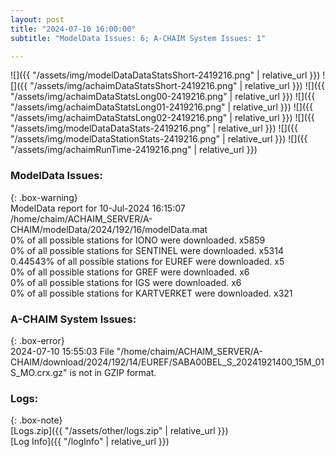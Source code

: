 ```yaml
---
layout: post
title: "2024-07-10 16:00:00"
subtitle: "ModelData Issues: 6; A-CHAIM System Issues: 1"

---
```


![]({{ "/assets/img/modelDataDataStatsShort-2419216.png" | relative_url }})
![]({{ "/assets/img/achaimDataStatsShort-2419216.png" | relative_url }})
![]({{ "/assets/img/achaimDataStatsLong00-2419216.png" | relative_url }})
![]({{ "/assets/img/achaimDataStatsLong01-2419216.png" | relative_url }})
![]({{ "/assets/img/achaimDataStatsLong02-2419216.png" | relative_url }})
![]({{ "/assets/img/modelDataDataStats-2419216.png" | relative_url }})
![]({{ "/assets/img/modelDataStationStats-2419216.png" | relative_url }})
![]({{ "/assets/img/achaimRunTime-2419216.png" | relative_url }})


### ModelData Issues:  
  
{: .box-warning}  
 ModelData report for 10-Jul-2024 16:15:07   
 /home/chaim/ACHAIM_SERVER/A-CHAIM/modelData/2024/192/16/modelData.mat   
 0% of all possible stations for IONO were downloaded. x5859   
 0% of all possible stations for SENTINEL were downloaded. x5314   
 0.44543% of all possible stations for EUREF were downloaded. x5   
 0% of all possible stations for GREF were downloaded. x6   
 0% of all possible stations for IGS were downloaded. x6   
 0% of all possible stations for KARTVERKET were downloaded. x321   
  
### A-CHAIM System Issues:  
  
{: .box-error}  
2024-07-10 15:55:03 File "/home/chaim/ACHAIM_SERVER/A-CHAIM/download/2024/192/14/EUREF/SABA00BEL_S_20241921400_15M_01S_MO.crx.gz" is not in GZIP format.  

### Logs:  
  
{: .box-note}  
[Logs.zip]({{ "/assets/other/logs.zip" | relative_url }})  
[Log Info]({{ "/logInfo" | relative_url }})  
